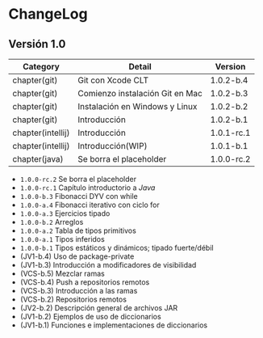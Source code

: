 # ChangeLog

## Versión 1.0

| Category          | Detail                          | Version    |
| ----------------- | ------------------------------- | ---------- |
| chapter(git)      | Git con Xcode CLT               | 1.0.2-b.4  |
| chapter(git)      | Comienzo instalación Git en Mac | 1.0.2-b.3  |
| chapter(git)      | Instalación en Windows y Linux  | 1.0.2-b.2  |
| chapter(git)      | Introducción                    | 1.0.2-b.1  |
| chapter(intellij) | Introducción                    | 1.0.1-rc.1 |
| chapter(intellij) | Introducción(WIP)               | 1.0.1-b.1  |
| chapter(java)     | Se borra el placeholder         | 1.0.0-rc.2 |

- ``1.0.0-rc.2`` Se borra el placeholder
- ``1.0.0-rc.1`` Capítulo introductorio a *Java*
- ``1.0.0-b.3`` Fibonacci DYV con while
- ``1.0.0-a.4`` Fibonacci iterativo con ciclo for
- ``1.0.0-a.3`` Ejercicios tipado
- ``1.0.0-b.2`` Arreglos
- ``1.0.0-a.2`` Tabla de tipos primitivos
- ``1.0.0-a.1`` Tipos inferidos
- ``1.0.0-b.1`` Tipos estáticos y dinámicos; tipado fuerte/débil
- (JV1-b.4) Uso de package-private
- (JV1-b.3) Introducción a modificadores de visibilidad
- (VCS-b.5) Mezclar ramas
- (VCS-b.4) Push a repositorios remotos
- (VCS-b.3) Introducción a las ramas
- (VCS-b.2) Repositorios remotos
- (JV2-b.2) Descripción general de archivos JAR
- (JV1-b.2) Ejemplos de uso de diccionarios
- (JV1-b.1) Funciones e implementaciones de diccionarios
